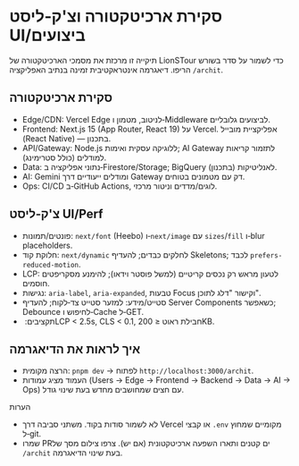 # סקירת ארכיטקטורה וצ'ק‑ליסט UI/ביצועים

תיקייה זו מרכזת את מסמכי הארכיטקטורה של LionSTour כדי לשמור על סדר בשורש הריפו. דיאגרמה אינטראקטיבית זמינה בנתיב האפליקציה `/archit`.

## סקירת ארכיטקטורה
- Edge/CDN: ‏Vercel Edge לניטוב, מטמון ו‑Middleware לביצועים גלובליים.
- Frontend: ‏Next.js 15 (App Router, React 19) על Vercel. אפליקציית מובייל (React Native) — בתכנון.
- API/Gateway: ‏Node.js ללוגיקה עסקית ואימות; AI Gateway לתזמור קריאות למודלים (כולל סטרימינג).
- Data: נתוני אפליקציה ב‑Firestore/Storage; ‏BigQuery לאנליטיקות (בתכנון).
- AI: ‏Gemini ומודלים ייעודיים דרך Gateway דק עם מטמונים בטוחים.
- Ops: ‏CI/CD ב‑GitHub Actions, לוגים/מדדים וניטור מרכזי.

## צ'ק‑ליסט UI/Perf
- פונטים/תמונות: `next/font` (Heebo) ו‑`next/image` עם `sizes`/`fill` ו‑blur placeholders.
- חלוקת קוד: `next/dynamic` לחלקים כבדים; להעדיף Skeletons; לכבד `prefers-reduced-motion`.
- LCP: לטעון מראש רק נכסים קריטיים (למשל פוסטר וידאו); להימנע מסקריפטים חוסמים.
- נגישות: `aria-label`, ‏`aria-expanded`, טבעות Focus וקישור "דלג לתוכן".
- סטייט/מידע: למזער סטייט צד‑לקוח; להעדיף Server Components כשאפשר; Debounce לחיפוש ו‑Cache ל‑GET.
- תקציבים: ‏LCP < 2.5s, ‏CLS < 0.1, חבילת ראוט ≤ 200KB.

## איך לראות את הדיאגרמה
- הרצה מקומית: `pnpm dev` → לפתוח `http://localhost:3000/archit`.
- העמוד מציג עמודות (Users → Edge → Frontend → Backend → Data → AI → Ops) עם חצים שמחושבים מחדש בעת שינוי גודל.

הערות
- לא לשמור סודות בקוד. משתני סביבה דרך Vercel או קבצי `.env` מקומיים שמחוץ ל‑git.
- שמרו PRים קטנים ותארו השפעה ארכיטקטונית (אם יש). צרפו צילום מסך של `/archit` בעת שינוי הדיאגרמה.
